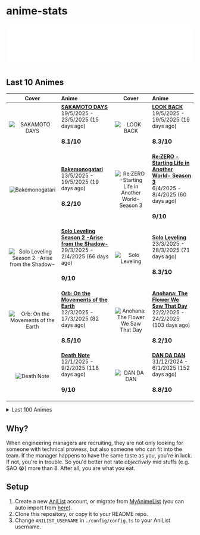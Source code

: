 # anime-stats

<img src="./src/generated/calendar.svg" />

<h2>Last 10 Animes</h2>

|                                                                                            Cover                                                                                           | Anime                                                                                                                                                                            |                                                                                             Cover                                                                                             | Anime                                                                                                                                                                              |
| :----------------------------------------------------------------------------------------------------------------------------------------------------------------------------------------: | :------------------------------------------------------------------------------------------------------------------------------------------------------------------------------- | :-------------------------------------------------------------------------------------------------------------------------------------------------------------------------------------------: | :--------------------------------------------------------------------------------------------------------------------------------------------------------------------------------- |
|                  <img src="https://s4.anilist.co/file/anilistcdn/media/anime/cover/medium/bx177709-e5Qx6RlsBgD5.png" alt="SAKAMOTO DAYS" style="width:70px;height:auto" />                 | <a href="https://anilist.co/anime/177709" target="_blank"><b>SAKAMOTO DAYS</b></a> <br/> 19/5/2025 - 23/5/2025 (15 days ago) <br/> <h3>8.1/10</h3>                               |                     <img src="https://s4.anilist.co/file/anilistcdn/media/anime/cover/medium/bx174788-9LsUnn0oEppv.jpg" alt="LOOK BACK" style="width:70px;height:auto" />                     | <a href="https://anilist.co/anime/174788" target="_blank"><b>LOOK BACK</b></a> <br/> 19/5/2025 - 19/5/2025 (19 days ago) <br/> <h3>8.3/10</h3>                                     |
|                  <img src="https://s4.anilist.co/file/anilistcdn/media/anime/cover/medium/bx5081-9GocceQ5Z865.jpg" alt="Bakemonogatari" style="width:70px;height:auto" />                  | <a href="https://anilist.co/anime/5081" target="_blank"><b>Bakemonogatari</b></a> <br/> 13/5/2025 - 19/5/2025 (19 days ago) <br/> <h3>8.2/10</h3>                                | <img src="https://s4.anilist.co/file/anilistcdn/media/anime/cover/medium/bx163134-yieRFbvUOH9a.jpg" alt="Re:ZERO -Starting Life in Another World- Season 3" style="width:70px;height:auto" /> | <a href="https://anilist.co/anime/163134" target="_blank"><b>Re:ZERO -Starting Life in Another World- Season 3</b></a> <br/> 6/4/2025 - 8/4/2025 (60 days ago) <br/> <h3>9/10</h3> |
| <img src="https://s4.anilist.co/file/anilistcdn/media/anime/cover/medium/bx176496-9BDMjAZGEbq4.png" alt="Solo Leveling Season 2 -Arise from the Shadow-" style="width:70px;height:auto" /> | <a href="https://anilist.co/anime/176496" target="_blank"><b>Solo Leveling Season 2 -Arise from the Shadow-</b></a> <br/> 29/3/2025 - 2/4/2025 (66 days ago) <br/> <h3>9/10</h3> |                   <img src="https://s4.anilist.co/file/anilistcdn/media/anime/cover/medium/bx151807-it355ZgzquUd.png" alt="Solo Leveling" style="width:70px;height:auto" />                   | <a href="https://anilist.co/anime/151807" target="_blank"><b>Solo Leveling</b></a> <br/> 23/3/2025 - 28/3/2025 (71 days ago) <br/> <h3>8.3/10</h3>                                 |
|       <img src="https://s4.anilist.co/file/anilistcdn/media/anime/cover/medium/bx151514-Y0d82Ah2ZOHX.jpg" alt="Orb: On the Movements of the Earth" style="width:70px;height:auto" />       | <a href="https://anilist.co/anime/151514" target="_blank"><b>Orb: On the Movements of the Earth</b></a> <br/> 12/3/2025 - 17/3/2025 (82 days ago) <br/> <h3>8.5/10</h3>          |         <img src="https://s4.anilist.co/file/anilistcdn/media/anime/cover/medium/bx9989-hImMg6kCMm6I.jpg" alt="Anohana: The Flower We Saw That Day" style="width:70px;height:auto" />         | <a href="https://anilist.co/anime/9989" target="_blank"><b>Anohana: The Flower We Saw That Day</b></a> <br/> 22/2/2025 - 24/2/2025 (103 days ago) <br/> <h3>8.2/10</h3>            |
|                    <img src="https://s4.anilist.co/file/anilistcdn/media/anime/cover/medium/bx1535-kUgkcrfOrkUM.jpg" alt="Death Note" style="width:70px;height:auto" />                    | <a href="https://anilist.co/anime/1535" target="_blank"><b>Death Note</b></a> <br/> 12/1/2025 - 9/2/2025 (118 days ago) <br/> <h3>9/10</h3>                                      |                     <img src="https://s4.anilist.co/file/anilistcdn/media/anime/cover/medium/bx171018-60q1B6GK2Ghb.jpg" alt="DAN DA DAN" style="width:70px;height:auto" />                    | <a href="https://anilist.co/anime/171018" target="_blank"><b>DAN DA DAN</b></a> <br/> 31/12/2024 - 6/1/2025 (152 days ago) <br/> <h3>8.8/10</h3>                                   |

<details>

  <summary>Last 100 Animes</summary>

  |                                                                                                                  Cover                                                                                                                  | Anime                                                                                                                                                                                      |                                                                                                                      Cover                                                                                                                      | Anime                                                                                                                                                                                      |
| :-------------------------------------------------------------------------------------------------------------------------------------------------------------------------------------------------------------------------------------: | :----------------------------------------------------------------------------------------------------------------------------------------------------------------------------------------- | :---------------------------------------------------------------------------------------------------------------------------------------------------------------------------------------------------------------------------------------------: | :----------------------------------------------------------------------------------------------------------------------------------------------------------------------------------------- |
|                   <img src="https://s4.anilist.co/file/anilistcdn/media/anime/cover/medium/bx119661-GDbUZxrZMz01.png" alt="Re:ZERO -Starting Life in Another World- Season 2 Part 2" style="width:70px;height:auto" />                  | <a href="https://anilist.co/anime/119661" target="_blank"><b>Re:ZERO -Starting Life in Another World- Season...</b></a> <br/> 22/12/2024 - 26/12/2024 (163 days ago) <br/> <h3>8.9/10</h3> |                          <img src="https://s4.anilist.co/file/anilistcdn/media/anime/cover/medium/bx108632-lQWnmw7XaNOK.jpg" alt="Re:ZERO -Starting Life in Another World- Season 2" style="width:70px;height:auto" />                          | <a href="https://anilist.co/anime/108632" target="_blank"><b>Re:ZERO -Starting Life in Another World- Season 2</b></a> <br/> 18/12/2024 - 22/12/2024 (167 days ago) <br/> <h3>8.3/10</h3>  |
|                           <img src="https://s4.anilist.co/file/anilistcdn/media/anime/cover/medium/bx21355-wRVUrGxpvIQQ.jpg" alt="Re:ZERO -Starting Life in Another World-" style="width:70px;height:auto" />                           | <a href="https://anilist.co/anime/21355" target="_blank"><b>Re:ZERO -Starting Life in Another World-</b></a> <br/> 12/12/2024 - 18/12/2024 (171 days ago) <br/> <h3>8.4/10</h3>            |                                           <img src="https://s4.anilist.co/file/anilistcdn/media/anime/cover/medium/bx113717-9sNnN8WRgK15.jpg" alt="Ranking of Kings" style="width:70px;height:auto" />                                          | <a href="https://anilist.co/anime/113717" target="_blank"><b>Ranking of Kings</b></a> <br/> 4/12/2024 - 12/12/2024 (177 days ago) <br/> <h3>8.2/10</h3>                                    |
|                                          <img src="https://s4.anilist.co/file/anilistcdn/media/anime/cover/medium/bx153288-25FBfFJzEQ5O.jpg" alt="Kaiju No.8" style="width:70px;height:auto" />                                         | <a href="https://anilist.co/anime/153288" target="_blank"><b>Kaiju No.8</b></a> <br/> 28/11/2024 - 3/12/2024 (186 days ago) <br/> <h3>8.3/10</h3>                                          |                                <img src="https://s4.anilist.co/file/anilistcdn/media/anime/cover/medium/bx2904-Fet9Q33suC7G.jpg" alt="Code Geass: Lelouch of the Rebellion R2" style="width:70px;height:auto" />                                | <a href="https://anilist.co/anime/2904" target="_blank"><b>Code Geass: Lelouch of the Rebellion R2</b></a> <br/> 7/11/2024 - 27/11/2024 (192 days ago) <br/> <h3>9.5/10</h3>               |
|                              <img src="https://s4.anilist.co/file/anilistcdn/media/anime/cover/medium/bx1575-hsmWM2ydNm1m.jpg" alt="Code Geass: Lelouch of the Rebellion" style="width:70px;height:auto" />                             | <a href="https://anilist.co/anime/1575" target="_blank"><b>Code Geass: Lelouch of the Rebellion</b></a> <br/> 26/10/2024 - 6/11/2024 (213 days ago) <br/> <h3>9/10</h3>                    |                                         <img src="https://s4.anilist.co/file/anilistcdn/media/anime/cover/medium/bx153518-IVXPDY5ph3kO.jpg" alt="Delicious in Dungeon" style="width:70px;height:auto" />                                        | <a href="https://anilist.co/anime/153518" target="_blank"><b>Delicious in Dungeon</b></a> <br/> 14/10/2024 - 26/10/2024 (224 days ago) <br/> <h3>8.8/10</h3>                               |
|                                       <img src="https://s4.anilist.co/file/anilistcdn/media/anime/cover/medium/bx99420-k5Tel6yRMwA8.png" alt="Girls' Last Tour" style="width:70px;height:auto" />                                       | <a href="https://anilist.co/anime/99420" target="_blank"><b>Girls' Last Tour</b></a> <br/> 9/10/2024 - 13/10/2024 (237 days ago) <br/> <h3>8/10</h3>                                       |                                         <img src="https://s4.anilist.co/file/anilistcdn/media/anime/cover/medium/bx166531-dAL5MsqDHUkj.jpg" alt="Oshi no Ko Season 2" style="width:70px;height:auto" />                                         | <a href="https://anilist.co/anime/166531" target="_blank"><b>Oshi no Ko Season 2</b></a> <br/> 3/10/2024 - 8/10/2024 (242 days ago) <br/> <h3>8.7/10</h3>                                  |
|                         <img src="https://s4.anilist.co/file/anilistcdn/media/anime/cover/medium/bx162804-TBeptcAfvqTd.jpg" alt="Alya Sometimes Hides Her Feelings in Russian" style="width:70px;height:auto" />                        | <a href="https://anilist.co/anime/162804" target="_blank"><b>Alya Sometimes Hides Her Feelings in Russian</b></a> <br/> 26/9/2024 - 2/10/2024 (248 days ago) <br/> <h3>8.2/10</h3>         |                           <img src="https://s4.anilist.co/file/anilistcdn/media/anime/cover/medium/bx21450-D7XFwEQjZ5GA.jpg" alt="JoJo's Bizarre Adventure: Diamond is Unbreakable" style="width:70px;height:auto" />                           | <a href="https://anilist.co/anime/21450" target="_blank"><b>JoJo's Bizarre Adventure: Diamond is Unbreakable</b></a> <br/> 7/9/2024 - 26/9/2024 (254 days ago) <br/> <h3>8.4/10</h3>       |
|                <img src="https://s4.anilist.co/file/anilistcdn/media/anime/cover/medium/bx20799-S1eyqBDlx51E.jpg" alt="JoJo's Bizarre Adventure: Stardust Crusaders - Battle in Egypt" style="width:70px;height:auto" />                | <a href="https://anilist.co/anime/20799" target="_blank"><b>JoJo's Bizarre Adventure: Stardust Crusaders - ...</b></a> <br/> 31/8/2024 - 6/9/2024 (274 days ago) <br/> <h3>8.4/10</h3>     |                             <img src="https://s4.anilist.co/file/anilistcdn/media/anime/cover/medium/bx20474-xuqem5GBlBtb.jpg" alt="JoJo's Bizarre Adventure: Stardust Crusaders" style="width:70px;height:auto" />                             | <a href="https://anilist.co/anime/20474" target="_blank"><b>JoJo's Bizarre Adventure: Stardust Crusaders</b></a> <br/> 19/8/2024 - 30/8/2024 (281 days ago) <br/> <h3>8.3/10</h3>          |
|                                 <img src="https://s4.anilist.co/file/anilistcdn/media/anime/cover/medium/bx14719-VT5dRzTBSZ0w.jpg" alt="JoJo's Bizarre Adventure (TV)" style="width:70px;height:auto" />                                | <a href="https://anilist.co/anime/14719" target="_blank"><b>JoJo's Bizarre Adventure (TV)</b></a> <br/> 8/8/2024 - 19/8/2024 (292 days ago) <br/> <h3>8.2/10</h3>                          |                                            <img src="https://s4.anilist.co/file/anilistcdn/media/anime/cover/medium/bx164212-eKh15LQxkTEx.jpg" alt="Girls Band Cry" style="width:70px;height:auto" />                                           | <a href="https://anilist.co/anime/164212" target="_blank"><b>Girls Band Cry</b></a> <br/> 4/8/2024 - 7/8/2024 (304 days ago) <br/> <h3>8.4/10</h3>                                         |
|                              <img src="https://s4.anilist.co/file/anilistcdn/media/anime/cover/medium/bx163078-akhThKoWpWOb.jpg" alt="Jellyfish Can’t Swim in the Night" style="width:70px;height:auto" />                              | <a href="https://anilist.co/anime/163078" target="_blank"><b>Jellyfish Can’t Swim in the Night</b></a> <br/> 29/7/2024 - 3/8/2024 (308 days ago) <br/> <h3>8.3/10</h3>                     |                                       <img src="https://s4.anilist.co/file/anilistcdn/media/anime/cover/medium/bx155908-2ZOxqbagDxNv.jpg" alt="Laid-Back Camp Season 3" style="width:70px;height:auto" />                                       | <a href="https://anilist.co/anime/155908" target="_blank"><b>Laid-Back Camp Season 3</b></a> <br/> 22/7/2024 - 28/7/2024 (314 days ago) <br/> <h3>8.1/10</h3>                              |
|                     <img src="https://s4.anilist.co/file/anilistcdn/media/anime/cover/medium/bx166240-PBV7zukIHW7V.png" alt="Demon Slayer: Kimetsu no Yaiba Hashira Training Arc" style="width:70px;height:auto" />                     | <a href="https://anilist.co/anime/166240" target="_blank"><b>Demon Slayer: Kimetsu no Yaiba Hashira Training...</b></a> <br/> 20/7/2024 - 21/7/2024 (321 days ago) <br/> <h3>8.4/10</h3>   |                        <img src="https://s4.anilist.co/file/anilistcdn/media/anime/cover/medium/bx166873-xO0BRPkmwFll.png" alt="Mushoku Tensei: Jobless Reincarnation Season 2 Part 2" style="width:70px;height:auto" />                        | <a href="https://anilist.co/anime/166873" target="_blank"><b>Mushoku Tensei: Jobless Reincarnation Season 2 ...</b></a> <br/> 12/7/2024 - 19/7/2024 (323 days ago) <br/> <h3>8.6/10</h3>   |
|                     <img src="https://s4.anilist.co/file/anilistcdn/media/anime/cover/medium/bx136804-7FVftG67FPBc.jpg" alt="KONOSUBA -God's blessing on this wonderful world! 3" style="width:70px;height:auto" />                     | <a href="https://anilist.co/anime/136804" target="_blank"><b>KONOSUBA -God's blessing on this wonderful worl...</b></a> <br/> 6/7/2024 - 10/7/2024 (332 days ago) <br/> <h3>8.4/10</h3>    |                                   <img src="https://s4.anilist.co/file/anilistcdn/media/anime/cover/medium/bx166216-vCMkF4e3x5FB.jpg" alt="The Dangers in My Heart Season 2" style="width:70px;height:auto" />                                  | <a href="https://anilist.co/anime/166216" target="_blank"><b>The Dangers in My Heart Season 2</b></a> <br/> 9/6/2024 - 17/6/2024 (355 days ago) <br/> <h3>8.8/10</h3>                      |
|                                     <img src="https://s4.anilist.co/file/anilistcdn/media/anime/cover/medium/bx98572-zJQd23nzJips.jpg" alt="Himouto! Umaru-chan R" style="width:70px;height:auto" />                                    | <a href="https://anilist.co/anime/98572" target="_blank"><b>Himouto! Umaru-chan R</b></a> <br/> 4/6/2024 - 8/6/2024 (364 days ago) <br/> <h3>7/10</h3>                                     |                                                 <img src="https://s4.anilist.co/file/anilistcdn/media/anime/cover/medium/bx20987-9Tq7kZTeJPMo.jpg" alt="null" style="width:70px;height:auto" />                                                 | <a href="https://anilist.co/anime/20987" target="_blank"><b>Himouto! Umaru-chan</b></a> <br/> 21/5/2024 - 3/6/2024 (369 days ago) <br/> <h3>6.6/10</h3>                                    |
|                                    <img src="https://s4.anilist.co/file/anilistcdn/media/anime/cover/medium/bx161645-QLbzHXiYRgV2.jpg" alt="The Apothecary Diaries" style="width:70px;height:auto" />                                   | <a href="https://anilist.co/anime/161645" target="_blank"><b>The Apothecary Diaries</b></a> <br/> 24/4/2024 - 18/5/2024 (385 days ago) <br/> <h3>9/10</h3>                                 |                                              <img src="https://s4.anilist.co/file/anilistcdn/media/anime/cover/medium/bx66-ZqYQWl6LsfeI.png" alt="Azumanga Daioh" style="width:70px;height:auto" />                                             | <a href="https://anilist.co/anime/66" target="_blank"><b>Azumanga Daioh</b></a> <br/> 30/4/2024 - 10/5/2024 (393 days ago) <br/> <h3>7.7/10</h3>                                           |
|                               <img src="https://s4.anilist.co/file/anilistcdn/media/anime/cover/medium/bx146066-zzKl6P6OeEjy.jpg" alt="Classroom of the Elite Season 3" style="width:70px;height:auto" />                               | <a href="https://anilist.co/anime/146066" target="_blank"><b>Classroom of the Elite Season 3</b></a> <br/> 18/4/2024 - 23/4/2024 (410 days ago) <br/> <h3>8.3/10</h3>                      |                                    <img src="https://s4.anilist.co/file/anilistcdn/media/anime/cover/medium/bx154587-qQTzQnEJJ3oB.jpg" alt="Frieren: Beyond Journey’s End" style="width:70px;height:auto" />                                    | <a href="https://anilist.co/anime/154587" target="_blank"><b>Frieren: Beyond Journey’s End</b></a> <br/> 19/3/2024 - 2/4/2024 (431 days ago) <br/> <h3>10/10</h3>                          |
|                               <img src="https://s4.anilist.co/file/anilistcdn/media/anime/cover/medium/bx99426-ti5BL69Ip3kZ.png" alt="A Place Further Than the Universe" style="width:70px;height:auto" />                              | <a href="https://anilist.co/anime/99426" target="_blank"><b>A Place Further Than the Universe</b></a> <br/> 12/3/2024 - 19/3/2024 (445 days ago) <br/> <h3>8.6/10</h3>                     |                                     <img src="https://s4.anilist.co/file/anilistcdn/media/anime/cover/medium/bx103047-odblDHHEdehK.jpg" alt="Violet Evergarden: the Movie" style="width:70px;height:auto" />                                    | <a href="https://anilist.co/anime/103047" target="_blank"><b>Violet Evergarden: the Movie</b></a> <br/> 12/3/2024 - 12/3/2024 (452 days ago) <br/> <h3>8.7/10</h3>                         |
|                                  <img src="https://s4.anilist.co/file/anilistcdn/media/anime/cover/medium/bx101432-NQSedsCDQ6dP.png" alt="Violet Evergarden: Special" style="width:70px;height:auto" />                                 | <a href="https://anilist.co/anime/101432" target="_blank"><b>Violet Evergarden: Special</b></a> <br/> 11/3/2024 - 11/3/2024 (453 days ago) <br/> <h3>8.2/10</h3>                           |                         <img src="https://s4.anilist.co/file/anilistcdn/media/anime/cover/medium/bx109190-e8mv1qdmpjLW.jpg" alt="Violet Evergarden: Eternity and the Auto Memory Doll" style="width:70px;height:auto" />                        | <a href="https://anilist.co/anime/109190" target="_blank"><b>Violet Evergarden: Eternity and the Auto Memory...</b></a> <br/> 10/3/2024 - 10/3/2024 (454 days ago) <br/> <h3>8.3/10</h3>   |
|                                       <img src="https://s4.anilist.co/file/anilistcdn/media/anime/cover/medium/bx21827-ubzq619ZA2E9.png" alt="Violet Evergarden" style="width:70px;height:auto" />                                      | <a href="https://anilist.co/anime/21827" target="_blank"><b>Violet Evergarden</b></a> <br/> 4/3/2024 - 9/3/2024 (455 days ago) <br/> <h3>8.8/10</h3>                                       |                                                <img src="https://s4.anilist.co/file/anilistcdn/media/anime/cover/medium/bx21234-XmqW39aQ9o7O.jpg" alt="ERASED" style="width:70px;height:auto" />                                                | <a href="https://anilist.co/anime/21234" target="_blank"><b>ERASED</b></a> <br/> 1/3/2024 - 3/3/2024 (461 days ago) <br/> <h3>8.4/10</h3>                                                  |
|                               <img src="https://s4.anilist.co/file/anilistcdn/media/anime/cover/medium/bx108725-ZKivuyr4Jtc9.jpg" alt="The Promised Neverland Season 2" style="width:70px;height:auto" />                               | <a href="https://anilist.co/anime/108725" target="_blank"><b>The Promised Neverland Season 2</b></a> <br/> 20/2/2024 - 27/2/2024 (466 days ago) <br/> <h3>6.8/10</h3>                      |                                        <img src="https://s4.anilist.co/file/anilistcdn/media/anime/cover/medium/bx101759-8UR7r9MNVpz2.jpg" alt="The Promised Neverland" style="width:70px;height:auto" />                                       | <a href="https://anilist.co/anime/101759" target="_blank"><b>The Promised Neverland</b></a> <br/> 17/2/2024 - 21/2/2024 (472 days ago) <br/> <h3>9.2/10</h3>                               |
|                     <img src="https://s4.anilist.co/file/anilistcdn/media/anime/cover/medium/bx114745-fBgTC12T7IAy.jpg" alt="Made in Abyss: The Golden City of the Scorching Sun" style="width:70px;height:auto" />                     | <a href="https://anilist.co/anime/114745" target="_blank"><b>Made in Abyss: The Golden City of the Scorching...</b></a> <br/> 8/2/2024 - 16/2/2024 (477 days ago) <br/> <h3>9.2/10</h3>    |                                 <img src="https://s4.anilist.co/file/anilistcdn/media/anime/cover/medium/bx100643-fPH9OgEKKvcI.jpg" alt="Made in Abyss: Dawn of the Deep Soul" style="width:70px;height:auto" />                                | <a href="https://anilist.co/anime/100643" target="_blank"><b>Made in Abyss: Dawn of the Deep Soul</b></a> <br/> 7/2/2024 - 7/2/2024 (486 days ago) <br/> <h3>9/10</h3>                     |
|                                         <img src="https://s4.anilist.co/file/anilistcdn/media/anime/cover/medium/bx97986-TQ7dCgbS3y5s.jpg" alt="Made in Abyss" style="width:70px;height:auto" />                                        | <a href="https://anilist.co/anime/97986" target="_blank"><b>Made in Abyss</b></a> <br/> 25/1/2024 - 5/2/2024 (488 days ago) <br/> <h3>9.4/10</h3>                                          |                                       <img src="https://s4.anilist.co/file/anilistcdn/media/anime/cover/medium/bx153152-Xnwmx7wuoIWV.jpg" alt="The Dangers in My Heart" style="width:70px;height:auto" />                                       | <a href="https://anilist.co/anime/153152" target="_blank"><b>The Dangers in My Heart</b></a> <br/> 10/1/2024 - 20/1/2024 (504 days ago) <br/> <h3>8.2/10</h3>                              |
|                                       <img src="https://s4.anilist.co/file/anilistcdn/media/anime/cover/medium/bx128893-Gc2t8b8M0mVu.jpg" alt="Hell’s Paradise" style="width:70px;height:auto" />                                       | <a href="https://anilist.co/anime/128893" target="_blank"><b>Hell’s Paradise</b></a> <br/> 28/12/2023 - 8/1/2024 (516 days ago) <br/> <h3>8.3/10</h3>                                      |                                       <img src="https://s4.anilist.co/file/anilistcdn/media/anime/cover/medium/bx145064-hSNRJM03pvv1.jpg" alt="JUJUTSU KAISEN Season 2" style="width:70px;height:auto" />                                       | <a href="https://anilist.co/anime/145064" target="_blank"><b>JUJUTSU KAISEN Season 2</b></a> <br/> 18/12/2023 - 29/12/2023 (526 days ago) <br/> <h3>9.1/10</h3>                            |
|                                       <img src="https://s4.anilist.co/file/anilistcdn/media/anime/cover/medium/bx131573-rpl82vDEDRm6.jpg" alt="JUJUTSU KAISEN 0" style="width:70px;height:auto" />                                      | <a href="https://anilist.co/anime/131573" target="_blank"><b>JUJUTSU KAISEN 0</b></a> <br/> 28/12/2023 - 28/12/2023 (527 days ago) <br/> <h3>8.5/10</h3>                                   |                             <img src="https://s4.anilist.co/file/anilistcdn/media/anime/cover/medium/bx140596-wBtzi7evAMlf.jpg" alt="DON'T TOY WITH ME, MISS NAGATORO 2nd Attack" style="width:70px;height:auto" />                             | <a href="https://anilist.co/anime/140596" target="_blank"><b>DON'T TOY WITH ME, MISS NAGATORO 2nd Attack</b></a> <br/> 6/12/2023 - 17/12/2023 (538 days ago) <br/> <h3>7.8/10</h3>         |
|                               <img src="https://s4.anilist.co/file/anilistcdn/media/anime/cover/medium/bx120697-BA2TqxB1I5bJ.jpg" alt="DON'T TOY WITH ME, MISS NAGATORO" style="width:70px;height:auto" />                              | <a href="https://anilist.co/anime/120697" target="_blank"><b>DON'T TOY WITH ME, MISS NAGATORO</b></a> <br/> 23/11/2023 - 5/12/2023 (550 days ago) <br/> <h3>7.5/10</h3>                    |                           <img src="https://s4.anilist.co/file/anilistcdn/media/anime/cover/medium/bx20792-Q53sZsUAh5FF.jpg" alt="Fate/stay night: Unlimited Blade Works 2nd Season" style="width:70px;height:auto" />                          | <a href="https://anilist.co/anime/20792" target="_blank"><b>Fate/stay night: Unlimited Blade Works 2nd Season</b></a> <br/> 11/11/2023 - 23/11/2023 (562 days ago) <br/> <h3>8.1/10</h3>   |
|                            <img src="https://s4.anilist.co/file/anilistcdn/media/anime/cover/medium/bx19603-ycT0pyEgDVQu.jpg" alt="Fate/stay night: Unlimited Blade Works" style="width:70px;height:auto" />                            | <a href="https://anilist.co/anime/19603" target="_blank"><b>Fate/stay night: Unlimited Blade Works</b></a> <br/> 24/10/2023 - 10/11/2023 (575 days ago) <br/> <h3>8.1/10</h3>              |                      <img src="https://s4.anilist.co/file/anilistcdn/media/anime/cover/medium/bx162314-qIWdAAFtvY8J.jpg" alt="Attack on Titan Final Season THE FINAL CHAPTERS Special 2" style="width:70px;height:auto" />                      | <a href="https://anilist.co/anime/162314" target="_blank"><b>Attack on Titan Final Season THE FINAL CHAPTERS...</b></a> <br/> 5/11/2023 - 5/11/2023 (580 days ago) <br/> <h3>9.1/10</h3>   |
|                                      <img src="https://s4.anilist.co/file/anilistcdn/media/anime/cover/medium/bx11741-oEy1fJHYm2zJ.jpg" alt="Fate/Zero Season 2" style="width:70px;height:auto" />                                      | <a href="https://anilist.co/anime/11741" target="_blank"><b>Fate/Zero Season 2</b></a> <br/> 19/10/2023 - 23/10/2023 (593 days ago) <br/> <h3>8.5/10</h3>                                  |                                               <img src="https://s4.anilist.co/file/anilistcdn/media/anime/cover/medium/bx10087-M4Hd9qrHGrXk.png" alt="Fate/Zero" style="width:70px;height:auto" />                                              | <a href="https://anilist.co/anime/10087" target="_blank"><b>Fate/Zero</b></a> <br/> 7/10/2023 - 18/10/2023 (598 days ago) <br/> <h3>8/10</h3>                                              |
|                        <img src="https://s4.anilist.co/file/anilistcdn/media/anime/cover/medium/bx146065-IjirxRK26O03.png" alt="Mushoku Tensei: Jobless Reincarnation Season 2" style="width:70px;height:auto" />                       | <a href="https://anilist.co/anime/146065" target="_blank"><b>Mushoku Tensei: Jobless Reincarnation Season 2</b></a> <br/> 27/9/2023 - 7/10/2023 (609 days ago) <br/> <h3>8.4/10</h3>       |                <img src="https://s4.anilist.co/file/anilistcdn/media/anime/cover/medium/bx141534-Tmnlz4mvYhaU.jpg" alt="Mushoku Tensei: Jobless Reincarnation Cour 2 - Eris the Goblin Slayer" style="width:70px;height:auto" />                | <a href="https://anilist.co/anime/141534" target="_blank"><b>Mushoku Tensei: Jobless Reincarnation Cour 2 - ...</b></a> <br/> 27/9/2023 - 27/9/2023 (619 days ago) <br/> <h3>7.6/10</h3>   |
|                         <img src="https://s4.anilist.co/file/anilistcdn/media/anime/cover/medium/bx127720-ADJgIrUVMdU9.jpg" alt="Mushoku Tensei: Jobless Reincarnation Cour 2" style="width:70px;height:auto" />                        | <a href="https://anilist.co/anime/127720" target="_blank"><b>Mushoku Tensei: Jobless Reincarnation Cour 2</b></a> <br/> 21/9/2023 - 27/9/2023 (619 days ago) <br/> <h3>8.8/10</h3>         |                                <img src="https://s4.anilist.co/file/anilistcdn/media/anime/cover/medium/bx108465-1ANspF1EWyFx.jpg" alt="Mushoku Tensei: Jobless Reincarnation" style="width:70px;height:auto" />                                | <a href="https://anilist.co/anime/108465" target="_blank"><b>Mushoku Tensei: Jobless Reincarnation</b></a> <br/> 12/9/2023 - 20/9/2023 (626 days ago) <br/> <h3>8.5/10</h3>                |
|                                        <img src="https://s4.anilist.co/file/anilistcdn/media/anime/cover/medium/bx113415-LHBAeoZDIsnF.jpg" alt="JUJUTSU KAISEN" style="width:70px;height:auto" />                                       | <a href="https://anilist.co/anime/113415" target="_blank"><b>JUJUTSU KAISEN</b></a> <br/> 6/8/2023 - 13/9/2023 (633 days ago) <br/> <h3>8.7/10</h3>                                        |                           <img src="https://s4.anilist.co/file/anilistcdn/media/anime/cover/medium/bx150075-QIGcA7oVyO6l.jpg" alt="KONOSUBA -An Explosion on This Wonderful World!" style="width:70px;height:auto" />                           | <a href="https://anilist.co/anime/150075" target="_blank"><b>KONOSUBA -An Explosion on This Wonderful World!</b></a> <br/> 24/7/2023 - 4/8/2023 (673 days ago) <br/> <h3>7.7/10</h3>       |
|                                          <img src="https://s4.anilist.co/file/anilistcdn/media/anime/cover/medium/bx150672-WqmmwZ4nMzAy.png" alt="Oshi No Ko" style="width:70px;height:auto" />                                         | <a href="https://anilist.co/anime/150672" target="_blank"><b>Oshi No Ko</b></a> <br/> 12/7/2023 - 23/7/2023 (685 days ago) <br/> <h3>8.5/10</h3>                                           |                                        <img src="https://s4.anilist.co/file/anilistcdn/media/anime/cover/medium/bx136430-gsBsJjA7hGh9.jpg" alt="Vinland Saga Season 2" style="width:70px;height:auto" />                                        | <a href="https://anilist.co/anime/136430" target="_blank"><b>Vinland Saga Season 2</b></a> <br/> 21/6/2023 - 11/7/2023 (697 days ago) <br/> <h3>8.9/10</h3>                                |
|                    <img src="https://s4.anilist.co/file/anilistcdn/media/anime/cover/medium/bx145139-rRimpHGWLhym.png" alt="Demon Slayer: Kimetsu no Yaiba Swordsmith Village Arc" style="width:70px;height:auto" />                    | <a href="https://anilist.co/anime/145139" target="_blank"><b>Demon Slayer: Kimetsu no Yaiba Swordsmith Villa...</b></a> <br/> 16/6/2023 - 22/6/2023 (716 days ago) <br/> <h3>8.3/10</h3>   |                      <img src="https://s4.anilist.co/file/anilistcdn/media/anime/cover/medium/bx142329-kET1PIXJv2eW.jpg" alt="Demon Slayer: Kimetsu no Yaiba Entertainment District Arc" style="width:70px;height:auto" />                      | <a href="https://anilist.co/anime/142329" target="_blank"><b>Demon Slayer: Kimetsu no Yaiba Entertainment Di...</b></a> <br/> 7/6/2023 - 14/6/2023 (724 days ago) <br/> <h3>8.6/10</h3>    |
|                        <img src="https://s4.anilist.co/file/anilistcdn/media/anime/cover/medium/bx129874-g6ZKXB94Hui1.jpg" alt="Demon Slayer: Kimetsu no Yaiba Mugen Train Arc" style="width:70px;height:auto" />                       | <a href="https://anilist.co/anime/129874" target="_blank"><b>Demon Slayer: Kimetsu no Yaiba Mugen Train Arc</b></a> <br/> 3/6/2023 - 6/6/2023 (732 days ago) <br/> <h3>8.4/10</h3>         |                                    <img src="https://s4.anilist.co/file/anilistcdn/media/anime/cover/medium/bx101922-WBsBl0ClmgYL.jpg" alt="Demon Slayer: Kimetsu no Yaiba" style="width:70px;height:auto" />                                   | <a href="https://anilist.co/anime/101922" target="_blank"><b>Demon Slayer: Kimetsu no Yaiba</b></a> <br/> 16/5/2023 - 3/6/2023 (735 days ago) <br/> <h3>8.3/10</h3>                        |
|                                     <img src="https://s4.anilist.co/file/anilistcdn/media/anime/cover/medium/bx131586-JhC0wcBi09EZ.jpg" alt="86 EIGHTY-SIX Part 2" style="width:70px;height:auto" />                                    | <a href="https://anilist.co/anime/131586" target="_blank"><b>86 EIGHTY-SIX Part 2</b></a> <br/> 10/5/2023 - 17/5/2023 (752 days ago) <br/> <h3>8.6/10</h3>                                 |                                            <img src="https://s4.anilist.co/file/anilistcdn/media/anime/cover/medium/bx116589-qT34qzsZtk9V.jpg" alt="86 EIGHTY-SIX" style="width:70px;height:auto" />                                            | <a href="https://anilist.co/anime/116589" target="_blank"><b>86 EIGHTY-SIX</b></a> <br/> 3/5/2023 - 10/5/2023 (759 days ago) <br/> <h3>8.3/10</h3>                                         |
|                                   <img src="https://s4.anilist.co/file/anilistcdn/media/anime/cover/medium/bx104460-EwUV9ZJMCtnR.jpg" alt="Laid-Back Camp The Movie" style="width:70px;height:auto" />                                  | <a href="https://anilist.co/anime/104460" target="_blank"><b>Laid-Back Camp The Movie</b></a> <br/> 1/5/2023 - 2/5/2023 (767 days ago) <br/> <h3>8.3/10</h3>                               |                                        <img src="https://s4.anilist.co/file/anilistcdn/media/anime/cover/medium/bx104459-pywEKGQON613.jpg" alt="LAID-BACK CAMP SEASON2" style="width:70px;height:auto" />                                       | <a href="https://anilist.co/anime/104459" target="_blank"><b>LAID-BACK CAMP SEASON2</b></a> <br/> 24/4/2023 - 30/4/2023 (769 days ago) <br/> <h3>8.3/10</h3>                               |
|                                        <img src="https://s4.anilist.co/file/anilistcdn/media/anime/cover/medium/bx98444-Vzysp1EsrzgD.jpg" alt="Laid-Back Camp" style="width:70px;height:auto" />                                        | <a href="https://anilist.co/anime/98444" target="_blank"><b>Laid-Back Camp</b></a> <br/> 17/4/2023 - 23/4/2023 (776 days ago) <br/> <h3>8.1/10</h3>                                        |                                                <img src="https://s4.anilist.co/file/anilistcdn/media/anime/cover/medium/bx142770-dDaDIRnsv5jN.jpg" alt="Suzume" style="width:70px;height:auto" />                                               | <a href="https://anilist.co/anime/142770" target="_blank"><b>Suzume</b></a> <br/> 19/4/2023 - 19/4/2023 (780 days ago) <br/> <h3>8.2/10</h3>                                               |
|                                         <img src="https://s4.anilist.co/file/anilistcdn/media/anime/cover/medium/bx101348-2fhDFPCuMNiz.jpg" alt="Vinland Saga" style="width:70px;height:auto" />                                        | <a href="https://anilist.co/anime/101348" target="_blank"><b>Vinland Saga</b></a> <br/> 8/4/2023 - 17/4/2023 (782 days ago) <br/> <h3>9.5/10</h3>                                          |                      <img src="https://s4.anilist.co/file/anilistcdn/media/anime/cover/medium/bx151384-gv0q8wOE6D58.jpg" alt="Kaguya-sama: Love is War -The First Kiss That Never Ends-" style="width:70px;height:auto" />                      | <a href="https://anilist.co/anime/151384" target="_blank"><b>Kaguya-sama: Love is War -The First Kiss That N...</b></a> <br/> 6/4/2023 - 7/4/2023 (792 days ago) <br/> <h3>8.6/10</h3>     |
|         <img src="https://s4.anilist.co/file/anilistcdn/media/anime/cover/medium/bx104174-aoNLSSN6bT4L.png" alt="Steins;Gate 0: Valentine's of Crystal Polymorphism -Bittersweet Intermedio-" style="width:70px;height:auto" />         | <a href="https://anilist.co/anime/104174" target="_blank"><b>Steins;Gate 0: Valentine's of Crystal Polymorph...</b></a> <br/> 6/4/2023 - 6/4/2023 (793 days ago) <br/> <h3>7.2/10</h3>     |                                             <img src="https://s4.anilist.co/file/anilistcdn/media/anime/cover/medium/bx21127-7ARWZkDXKiiD.jpg" alt="Steins;Gate 0" style="width:70px;height:auto" />                                            | <a href="https://anilist.co/anime/21127" target="_blank"><b>Steins;Gate 0</b></a> <br/> 28/3/2023 - 6/4/2023 (793 days ago) <br/> <h3>8.7/10</h3>                                          |
|                             <img src="https://s4.anilist.co/file/anilistcdn/media/anime/cover/medium/bx143338-zhyDVYgEzsm5.png" alt="The Angel Next Door Spoils Me Rotten" style="width:70px;height:auto" />                            | <a href="https://anilist.co/anime/143338" target="_blank"><b>The Angel Next Door Spoils Me Rotten</b></a> <br/> 25/2/2023 - 5/4/2023 (794 days ago) <br/> <h3>7.2/10</h3>                  |                                              <img src="https://s4.anilist.co/file/anilistcdn/media/anime/cover/medium/bx9253-tIUXF2gfU8Sg.jpg" alt="Steins;Gate" style="width:70px;height:auto" />                                              | <a href="https://anilist.co/anime/9253" target="_blank"><b>Steins;Gate</b></a> <br/> 19/3/2023 - 27/3/2023 (803 days ago) <br/> <h3>9.2/10</h3>                                            |
| <img src="https://s4.anilist.co/file/anilistcdn/media/anime/cover/medium/bx21574-CTRsdAGe4mDp.png" alt="KONOSUBA -God's blessing on this wonderful world!: God's Blessings On This Wonderful Choker!" style="width:70px;height:auto" /> | <a href="https://anilist.co/anime/21574" target="_blank"><b>KONOSUBA -God's blessing on this wonderful worl...</b></a> <br/> 19/3/2023 - 19/3/2023 (811 days ago) <br/> <h3>7.5/10</h3>    | <img src="https://s4.anilist.co/file/anilistcdn/media/anime/cover/medium/b97996-px2KGexuEZpg.jpg" alt="KONOSUBA -God's blessing on this wonderful world! 2: God's Blessings on These Wonderful Works of Art!" style="width:70px;height:auto" /> | <a href="https://anilist.co/anime/97996" target="_blank"><b>KONOSUBA -God's blessing on this wonderful worl...</b></a> <br/> 19/3/2023 - 19/3/2023 (811 days ago) <br/> <h3>7.4/10</h3>    |
|             <img src="https://s4.anilist.co/file/anilistcdn/media/anime/cover/medium/bx102976-2Yi5icRbjukO.png" alt="KONOSUBA -God's blessing on this wonderful world!- Legend of Crimson" style="width:70px;height:auto" />            | <a href="https://anilist.co/anime/102976" target="_blank"><b>KONOSUBA -God's blessing on this wonderful worl...</b></a> <br/> 18/3/2023 - 18/3/2023 (812 days ago) <br/> <h3>8.3/10</h3>   |                          <img src="https://s4.anilist.co/file/anilistcdn/media/anime/cover/medium/bx21699-Fkbnkl9ZC6fW.png" alt="KONOSUBA -God's blessing on this wonderful world! 2" style="width:70px;height:auto" />                         | <a href="https://anilist.co/anime/21699" target="_blank"><b>KONOSUBA -God's blessing on this wonderful worl...</b></a> <br/> 11/3/2023 - 15/3/2023 (815 days ago) <br/> <h3>8.4/10</h3>    |
|                       <img src="https://s4.anilist.co/file/anilistcdn/media/anime/cover/medium/bx21202-qQoJeKz76vRT.png" alt="KONOSUBA -God's blessing on this wonderful world!" style="width:70px;height:auto" />                      | <a href="https://anilist.co/anime/21202" target="_blank"><b>KONOSUBA -God's blessing on this wonderful world!</b></a> <br/> 6/3/2023 - 10/3/2023 (820 days ago) <br/> <h3>8.3/10</h3>      |                      <img src="https://s4.anilist.co/file/anilistcdn/media/anime/cover/medium/bx146984-GXrLeT6vQqyP.jpg" alt="Attack on Titan Final Season THE FINAL CHAPTERS Special 1" style="width:70px;height:auto" />                      | <a href="https://anilist.co/anime/146984" target="_blank"><b>Attack on Titan Final Season THE FINAL CHAPTERS...</b></a> <br/> 5/3/2023 - 5/3/2023 (825 days ago) <br/> <h3>8.9/10</h3>     |
|                                        <img src="https://s4.anilist.co/file/anilistcdn/media/anime/cover/medium/bx143270-rfkyiYXhek5w.jpg" alt="Lycoris Recoil" style="width:70px;height:auto" />                                       | <a href="https://anilist.co/anime/143270" target="_blank"><b>Lycoris Recoil</b></a> <br/> 18/2/2023 - 24/2/2023 (834 days ago) <br/> <h3>8.4/10</h3>                                       |                                         <img src="https://s4.anilist.co/file/anilistcdn/media/anime/cover/medium/bx132405-qP7FQYGmNI3d.jpg" alt="My Dress-Up Darling" style="width:70px;height:auto" />                                         | <a href="https://anilist.co/anime/132405" target="_blank"><b>My Dress-Up Darling</b></a> <br/> 4/2/2023 - 18/2/2023 (840 days ago) <br/> <h3>7.8/10</h3>                                   |
|                        <img src="https://s4.anilist.co/file/anilistcdn/media/anime/cover/medium/nx100049-mgvPLctBJprp.jpg" alt="Re:ZERO -Starting Life in Another World- OVAs" style="width:70px;height:auto" />                        | <a href="https://anilist.co/anime/100049" target="_blank"><b>Re:ZERO -Starting Life in Another World- OVAs</b></a> <br/> 3/2/2023 - 4/2/2023 (854 days ago) <br/> <h3>7.6/10</h3>          |                                             <img src="https://s4.anilist.co/file/anilistcdn/media/anime/cover/medium/bx127230-DdP4vAdssLoz.png" alt="Chainsaw Man" style="width:70px;height:auto" />                                            | <a href="https://anilist.co/anime/127230" target="_blank"><b>Chainsaw Man</b></a> <br/> 2/1/2023 - 9/1/2023 (880 days ago) <br/> <h3>8.7/10</h3>                                           |
|                                       <img src="https://s4.anilist.co/file/anilistcdn/media/anime/cover/medium/bx130003-HTDmeL4RGeJ4.png" alt="BOCCHI THE ROCK!" style="width:70px;height:auto" />                                      | <a href="https://anilist.co/anime/130003" target="_blank"><b>BOCCHI THE ROCK!</b></a> <br/> 30/12/2022 - 1/1/2023 (888 days ago) <br/> <h3>9.1/10</h3>                                     |                                <img src="https://s4.anilist.co/file/anilistcdn/media/anime/cover/medium/bx124395-9GeigGh1Ae2f.png" alt="Uzaki-chan Wants to Hang Out! Season 2" style="width:70px;height:auto" />                               | <a href="https://anilist.co/anime/124395" target="_blank"><b>Uzaki-chan Wants to Hang Out! Season 2</b></a> <br/> 27/12/2022 - 30/12/2022 (890 days ago) <br/> <h3>7.5/10</h3>             |
|                                <img src="https://s4.anilist.co/file/anilistcdn/media/anime/cover/medium/bx115113-bJDZV7kP0XrP.png" alt="Uzaki-chan Wants to Hang Out!" style="width:70px;height:auto" />                                | <a href="https://anilist.co/anime/115113" target="_blank"><b>Uzaki-chan Wants to Hang Out!</b></a> <br/> 25/12/2022 - 27/12/2022 (893 days ago) <br/> <h3>7.3/10</h3>                      |                       <img src="https://s4.anilist.co/file/anilistcdn/media/anime/cover/medium/bx114308-8UBiS7U9buzu.jpg" alt="Sword Art Online: Alicization - War of Underworld Part 2" style="width:70px;height:auto" />                      | <a href="https://anilist.co/anime/114308" target="_blank"><b>Sword Art Online: Alicization - War of Underwor...</b></a> <br/> 19/12/2022 - 24/12/2022 (896 days ago) <br/> <h3>7.7/10</h3> |
|                <img src="https://s4.anilist.co/file/anilistcdn/media/anime/cover/medium/bx140999-8nRYAPkywhbl.jpg" alt="Sword Art Online the Movie -Progressive- Scherzo of Deep Night" style="width:70px;height:auto" />               | <a href="https://anilist.co/anime/140999" target="_blank"><b>Sword Art Online the Movie -Progressive- Scherz...</b></a> <br/> 19/12/2022 - 19/12/2022 (901 days ago) <br/> <h3>6.4/10</h3> |                          <img src="https://s4.anilist.co/file/anilistcdn/media/anime/cover/medium/bx108759-jcXbDf9BJTcb.jpg" alt="Sword Art Online: Alicization - War of Underworld" style="width:70px;height:auto" />                          | <a href="https://anilist.co/anime/108759" target="_blank"><b>Sword Art Online: Alicization - War of Underworld</b></a> <br/> 15/12/2022 - 19/12/2022 (901 days ago) <br/> <h3>7.9/10</h3>  |

</details>

## Why?

When engineering managers are recruiting, they are not only looking for someone with technical prowess, but also
someone who can fit into the team. If the manager happens to have the same taste as you, you're in luck. If not, you're in trouble. So you'd better not rate _objectively_ mid stuffs (e.g. SAO 😭) more than 8. After all, you are what you eat.

## Setup

1. Create a new [AniList](https://anilist.co/) account, or migrate from [MyAnimeList](https://myanimelist.net/) (you can auto import from [here](https://anilist.co/settings/import)).
2. Clone this repository, or copy it to your README repo.
3. Change `ANILIST_USERNAME` in `./config/config.ts` to your AniList username.
